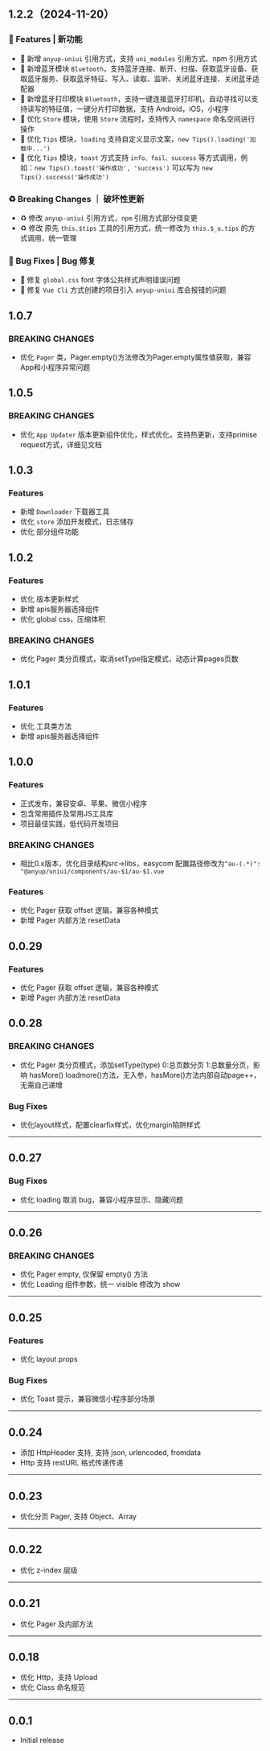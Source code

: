 ## 1.2.2（2024-11-20）
### 🚀 Features | 新功能

- 🚀 新增 `anyup-uniui` 引用方式，支持 `uni_modules` 引用方式、npm 引用方式
- 🚀 新增蓝牙模块 `Bluetooth`，支持蓝牙连接、断开、扫描、获取蓝牙设备、获取蓝牙服务、获取蓝牙特征、写入、读取、监听、关闭蓝牙连接、关闭蓝牙适配器
- 🚀 新增蓝牙打印模块 `Bluetooth`，支持一键连接蓝牙打印机，自动寻找可以支持读写的特征值，一键分片打印数据，支持 Android，iOS，小程序
- 🚀 优化 `Store` 模块，使用 `Store` 流程时，支持传入 `namespace` 命名空间进行操作
- 🚀 优化 `Tips` 模块，`loading` 支持自定义显示文案，`new Tips().loading('加载中...')`
- 🚀 优化 `Tips` 模块，`toast` 方式支持 `info、fail、success` 等方式调用，例如：`new Tips().toast('操作成功', 'success')` 可以写为 `new Tips().success('操作成功')`

### ♻️ Breaking Changes ｜ 破坏性更新

- ♻️ 修改 `anyup-uniui` 引用方式，`npm` 引用方式部分径变更
- ♻️ 修改 原先 `this.$tips` 工具的引用方式，统一修改为 `this.$_u.tips` 的方式调用，统一管理

### 🐛 Bug Fixes | Bug 修复

- 🐛 修复 `global.css` font 字体公共样式声明错误问题
- 🐛 修复 `Vue Cli` 方式创建的项目引入 `anyup-uniui` 库会报错的问题
## 1.0.7

### BREAKING CHANGES

- 优化 `Pager` 类，Pager.empty()方法修改为Pager.empty属性值获取，兼容App和小程序异常问题

## 1.0.5

### BREAKING CHANGES

- 优化 `App Updater` 版本更新组件优化，样式优化，支持热更新，支持primise request方式，详细见文档

## 1.0.3

### Features

- 新增 `Downloader` 下载器工具
- 优化 `store` 添加开发模式，日志储存
- 优化 部分组件功能

## 1.0.2

### Features

- 优化 版本更新样式
- 新增 apis服务器选择组件
- 优化 global css，压缩体积

### BREAKING CHANGES

- 优化 Pager 类分页模式，取消setType指定模式，动态计算pages页数

## 1.0.1

### Features

- 优化 工具类方法
- 新增 apis服务器选择组件
## 1.0.0

### Features

- 正式发布，兼容安卓、苹果、微信小程序
- 包含常用插件及常用JS工具库
- 项目最佳实践，低代码开发项目

### BREAKING CHANGES

- 相比0.x版本，优化目录结构src->libs，easycom 配置路径修改为`^au-(.*)": "@anyup/uniui/components/au-$1/au-$1.vue`

### Features

- 优化 Pager 获取 offset 逻辑，兼容各种模式
- 新增 Pager 内部方法 resetData

## 0.0.29

### Features

- 优化 Pager 获取 offset 逻辑，兼容各种模式
- 新增 Pager 内部方法 resetData

## 0.0.28

### BREAKING CHANGES

- 优化 Pager 类分页模式，添加setType(type) 0:总页数分页 1:总数量分页，影响 hasMore() loadmore()方法，无入参，hasMore()方法内部自动page++，无需自己递增

### Bug Fixes

- 优化layout样式，配置clearfix样式，优化margin陷阱样式

---
## 0.0.27

### Bug Fixes

- 优化 loading 取消 bug，兼容小程序显示、隐藏问题

---

## 0.0.26

### BREAKING CHANGES

- 优化 Pager empty, 仅保留 empty() 方法
- 优化 Loading 组件参数，统一 visible 修改为 show

---

## 0.0.25

### Features

- 优化 layout props

### Bug Fixes

- 优化 Toast 提示，兼容微信小程序部分场景

---

## 0.0.24

- 添加 HttpHeader 支持, 支持 json, urlencoded, fromdata
- Http 支持 restURL 格式传递传递

---

## 0.0.23

- 优化分页 Pager, 支持 Object、Array

---

## 0.0.22

- 优化 z-index 层级

---

## 0.0.21

- 优化 Pager 及内部方法

---

## 0.0.18

- 优化 Http，支持 Upload
- 优化 Class 命名规范

---

## 0.0.1

- Initial release
